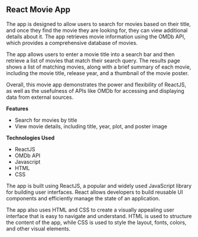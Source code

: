 ## React Movie App 

The app is designed to allow users to search for movies based on their title, and once they find the movie they are looking for, they can view additional details about it. The app retrieves movie information using the OMDb API, which provides a comprehensive database of movies. 

The app allows users to enter a movie title into a search bar and then retrieve a list of movies that match their search query. The results page shows a list of matching movies, along with a brief summary of each movie, including the movie title, release year, and a thumbnail of the movie poster.

Overall, this movie app demonstrates the power and flexibility of ReactJS, as well as the usefulness of APIs like OMDb for accessing and displaying data from external sources.

**Features**
- Search for movies by title
- View movie details, including title, year, plot, and poster image

**Technologies Used**

- ReactJS
- OMDb API
- Javascript
- HTML
- CSS

The app is built using ReactJS, a popular and widely used JavaScript library for building user interfaces. React allows developers to build reusable UI components and efficiently manage the state of an application.

The app also uses HTML and CSS to create a visually appealing user interface that is easy to navigate and understand. HTML is used to structure the content of the app, while CSS is used to style the layout, fonts, colors, and other visual elements.

